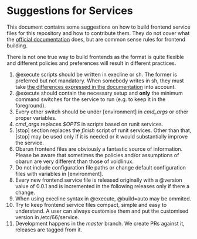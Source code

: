 # Suggestions for Services

This document contains some suggestions on how to build frontend service
files for this repository and how to contribute them. They do not cover what the
[official documentation](https://web.obarun.org/software/66/frontend.html) does,
but are common sense rules for frontend building.

There is not one true way to build frontends as the format is quite flexible and
different policies and preferences will result in different practices.

1. @execute scripts should be written in execline or sh. The former is preferred
but not mandatory. When somebody writes in sh, they must take  [the differences
expressed in the documentation](https://web.obarun.org/software/66/frontend.html#A%20word%20about%20the%20@execute%20key) into account.
2. @execute should contain the necessary setup and **only** the minimum command
switches for the service to run (e.g. to keep it in the foreground).
3. Every other switch should be under [environment] in *cmd_args* or other proper
variables.
4. *cmd_args* replaces *$OPTS* in scripts based on runit services.
5. [stop] section replaces the *finish* script of runit services. Other than
that, [stop] may be used only if  it is needed or it would substantially
improve the service. 
6. Obarun frontend files are obviously a fantastic source of information. Please
be aware that sometimes the policies and/or assumptions of obarun are very
different than those of voidlinux.
7. Do not include configuration file paths or change default configuration
files with variables in [environment].
8. Every new frontend service file is released originally with a @version value of 0.0.1 and
is incremented in the following releases only if there a change.
9. When using execline syntax in @execute, @build=auto may be ommited.
10. Try to keep frontend service files compact, simple and easy to understand.
A user can always customise them and put the customised version in /etc/66/service.
11. Development happens in the _master_ branch. We create PRs against it, releases are tagged from it.

